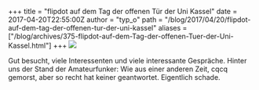 +++
title = "flipdot auf dem Tag der offenen Tür der Uni Kassel"
date = 2017-04-20T22:55:00Z
author = "typ_o"
path = "/blog/2017/04/20/flipdot-auf-dem-tag-der-offenen-tur-der-uni-kassel"
aliases = ["/blog/archives/375-flipdot-auf-dem-Tag-der-offenen-Tuer-der-Uni-Kassel.html"]
+++
![](/media/tdot.serendipityThumb.jpg)

Gut besucht, viele Interessenten und viele interessante Gespräche.
Hinter uns der Stand der Amateurfunker: Wie aus einer anderen Zeit, cqcq
gemorst, aber so recht hat keiner geantwortet. Eigentlich schade.
